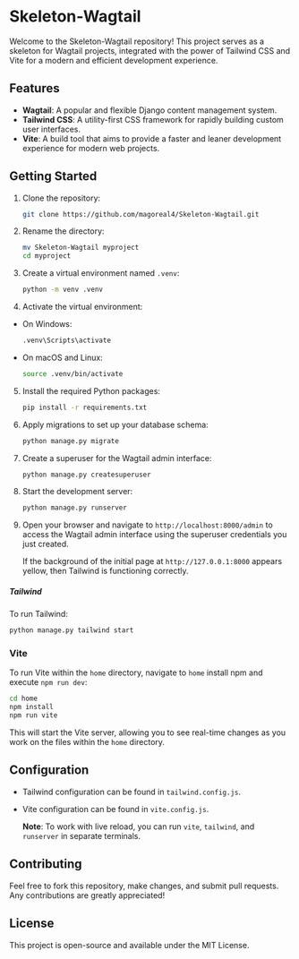 # Skeleton-Wagtail

Welcome to the Skeleton-Wagtail repository! This project serves as a skeleton for Wagtail projects, integrated with the power of Tailwind CSS and Vite for a modern and efficient development experience.

## Features

- **Wagtail**: A popular and flexible Django content management system.
- **Tailwind CSS**: A utility-first CSS framework for rapidly building custom user interfaces.
- **Vite**: A build tool that aims to provide a faster and leaner development experience for modern web projects.

## Getting Started

1. Clone the repository:
   
   ```bash
   git clone https://github.com/magoreal4/Skeleton-Wagtail.git
   ```

2. Rename the directory:
   
   ```bash
   mv Skeleton-Wagtail myproject
   cd myproject
   ```

3. Create a virtual environment named `.venv`:
   
   ```bash
   python -m venv .venv
   ```

4. Activate the virtual environment:
- On Windows:
  
  ```bash
  .venv\Scripts\activate
  ```

- On macOS and Linux:
  
  ```bash
  source .venv/bin/activate
  ```
5. Install the required Python packages:
   
   ```bash
   pip install -r requirements.txt
   ```

6. Apply migrations to set up your database schema:
   
   ```bash
   python manage.py migrate
   ```

7. Create a superuser for the Wagtail admin interface:
   
   ```bash
   python manage.py createsuperuser
   ```

8. Start the development server:
   
   ```bash
   python manage.py runserver
   ```

9. Open your browser and navigate to `http://localhost:8000/admin` to access the Wagtail admin interface using the superuser credentials you just created.
   
   If the background of the initial page at `http://127.0.0.1:8000` appears yellow, then Tailwind is functioning correctly.

##### Tailwind

To run Tailwind:

```bash
python manage.py tailwind start
```

### Vite

To run Vite within the `home` directory, navigate to `home` install npm and execute `npm run dev`:

```bash
cd home 
npm install
npm run vite
```

This will start the Vite server, allowing you to see real-time changes as you work on the files within the `home` directory.

## Configuration

- Tailwind configuration can be found in `tailwind.config.js`.

- Vite configuration can be found in `vite.config.js`.
  
  **Note**: To work with live reload, you can run `vite`, `tailwind`, and `runserver` in separate terminals.

## Contributing

Feel free to fork this repository, make changes, and submit pull requests. Any contributions are greatly appreciated!

## License

This project is open-source and available under the MIT License.

